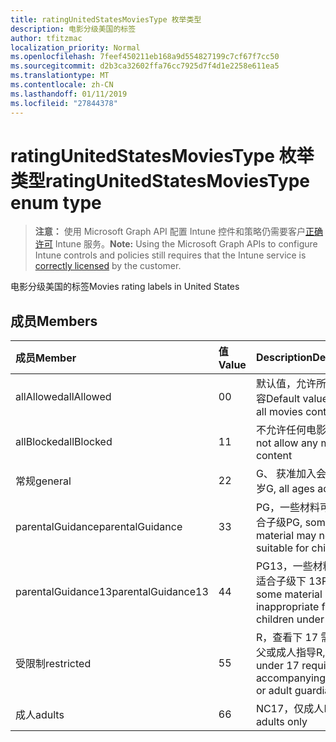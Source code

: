```yaml
---
title: ratingUnitedStatesMoviesType 枚举类型
description: 电影分级美国的标签
author: tfitzmac
localization_priority: Normal
ms.openlocfilehash: 7feef450211eb168a9d554827199c7cf67f7cc50
ms.sourcegitcommit: d2b3ca32602ffa76cc7925d7f4d1e2258e611ea5
ms.translationtype: MT
ms.contentlocale: zh-CN
ms.lasthandoff: 01/11/2019
ms.locfileid: "27844378"
---
```

# <a name="ratingunitedstatesmoviestype-enum-type"></a><span data-ttu-id="7bb36-103">ratingUnitedStatesMoviesType 枚举类型</span><span class="sxs-lookup"><span data-stu-id="7bb36-103">ratingUnitedStatesMoviesType enum type</span></span>

> <span data-ttu-id="7bb36-104">**注意：** 使用 Microsoft Graph API 配置 Intune 控件和策略仍需要客户[正确许可](https://go.microsoft.com/fwlink/?linkid=839381) Intune 服务。</span><span class="sxs-lookup"><span data-stu-id="7bb36-104">**Note:** Using the Microsoft Graph APIs to configure Intune controls and policies still requires that the Intune service is [correctly licensed](https://go.microsoft.com/fwlink/?linkid=839381) by the customer.</span></span>

<span data-ttu-id="7bb36-105">电影分级美国的标签</span><span class="sxs-lookup"><span data-stu-id="7bb36-105">Movies rating labels in United States</span></span>
## <a name="members"></a><span data-ttu-id="7bb36-106">成员</span><span class="sxs-lookup"><span data-stu-id="7bb36-106">Members</span></span>
|<span data-ttu-id="7bb36-107">成员</span><span class="sxs-lookup"><span data-stu-id="7bb36-107">Member</span></span>|<span data-ttu-id="7bb36-108">值</span><span class="sxs-lookup"><span data-stu-id="7bb36-108">Value</span></span>|<span data-ttu-id="7bb36-109">Description</span><span class="sxs-lookup"><span data-stu-id="7bb36-109">Description</span></span>|
|:---|:---|:---|
|<span data-ttu-id="7bb36-110">allAllowed</span><span class="sxs-lookup"><span data-stu-id="7bb36-110">allAllowed</span></span>|<span data-ttu-id="7bb36-111">0</span><span class="sxs-lookup"><span data-stu-id="7bb36-111">0</span></span>|<span data-ttu-id="7bb36-112">默认值，允许所有电影内容</span><span class="sxs-lookup"><span data-stu-id="7bb36-112">Default value, allow all movies content</span></span>|
|<span data-ttu-id="7bb36-113">allBlocked</span><span class="sxs-lookup"><span data-stu-id="7bb36-113">allBlocked</span></span>|<span data-ttu-id="7bb36-114">1</span><span class="sxs-lookup"><span data-stu-id="7bb36-114">1</span></span>|<span data-ttu-id="7bb36-115">不允许任何电影内容</span><span class="sxs-lookup"><span data-stu-id="7bb36-115">Do not allow any movies content</span></span>|
|<span data-ttu-id="7bb36-116">常规</span><span class="sxs-lookup"><span data-stu-id="7bb36-116">general</span></span>|<span data-ttu-id="7bb36-117">2</span><span class="sxs-lookup"><span data-stu-id="7bb36-117">2</span></span>|<span data-ttu-id="7bb36-118">G、 获准加入会议的所有岁</span><span class="sxs-lookup"><span data-stu-id="7bb36-118">G, all ages admitted</span></span>|
|<span data-ttu-id="7bb36-119">parentalGuidance</span><span class="sxs-lookup"><span data-stu-id="7bb36-119">parentalGuidance</span></span>|<span data-ttu-id="7bb36-120">3</span><span class="sxs-lookup"><span data-stu-id="7bb36-120">3</span></span>|<span data-ttu-id="7bb36-121">PG，一些材料可能不适合子级</span><span class="sxs-lookup"><span data-stu-id="7bb36-121">PG, some material may not be suitable for children</span></span>|
|<span data-ttu-id="7bb36-122">parentalGuidance13</span><span class="sxs-lookup"><span data-stu-id="7bb36-122">parentalGuidance13</span></span>|<span data-ttu-id="7bb36-123">4</span><span class="sxs-lookup"><span data-stu-id="7bb36-123">4</span></span>|<span data-ttu-id="7bb36-124">PG13，一些材料可能不适合子级下 13</span><span class="sxs-lookup"><span data-stu-id="7bb36-124">PG13, some material may be inappropriate for children under 13</span></span>|
|<span data-ttu-id="7bb36-125">受限制</span><span class="sxs-lookup"><span data-stu-id="7bb36-125">restricted</span></span>|<span data-ttu-id="7bb36-126">5</span><span class="sxs-lookup"><span data-stu-id="7bb36-126">5</span></span>|<span data-ttu-id="7bb36-127">R，查看下 17 需要随附父或成人指导</span><span class="sxs-lookup"><span data-stu-id="7bb36-127">R, viewers under 17 require accompanying parent or adult guardian</span></span>|
|<span data-ttu-id="7bb36-128">成人</span><span class="sxs-lookup"><span data-stu-id="7bb36-128">adults</span></span>|<span data-ttu-id="7bb36-129">6</span><span class="sxs-lookup"><span data-stu-id="7bb36-129">6</span></span>|<span data-ttu-id="7bb36-130">NC17，仅成人</span><span class="sxs-lookup"><span data-stu-id="7bb36-130">NC17, adults only</span></span>|



